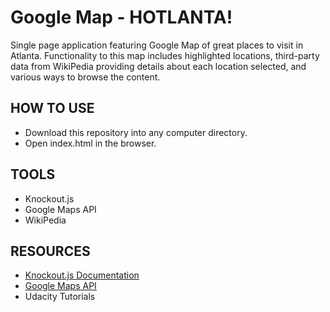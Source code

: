 # Google Map - HOTLANTA!

Single page application featuring Google Map of great places to visit in Atlanta. Functionality to this map includes highlighted locations, third-party data from WikiPedia providing details about each location selected, and various ways to browse the content. 

## HOW TO USE
- Download this repository into any computer directory.
- Open index.html in the browser.

## TOOLS
 - Knockout.js
 - Google Maps API
 - WikiPedia


## RESOURCES
- [Knockout.js Documentation](https://knockoutjs.com/)
- [Google Maps API](https://developers.google.com/maps/documentation/javascript/styling)
- Udacity Tutorials 
